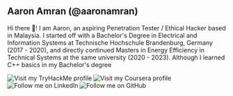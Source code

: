 ## Aaron Amran (@aaronamran)

Hi there 👋! I am Aaron, an aspiring Penetration Tester / Ethical Hacker based in Malaysia. I started off with a Bachelor's Degree in Electrical and Information Systems at Technische Hochschule Brandenburg, Germany (2017 - 2020), and directly continued Masters in Energy Efficiency in Technical Systems at the same university (2020 - 2023). Although I learned C++ basics in my Bachelor's degree

<a href="https://tryhackme.com/p/aaronamranba"><img align="left" src="https://img.shields.io/badge/-TryHackMe-%23212C42?style=for-the-badge&logo=tryhackme&logoColor=white" alt="Visit my TryHackMe profile" /></a>
<a href="https://www.coursera.org/learner/aaronamran"><img align="left" src="https://img.shields.io/badge/Coursera-%230056D2.svg?style=for-the-badge&logo=Coursera&logoColor=white" alt="Visit my Coursera profile" /></a>
<a href="https://www.linkedin.com/in/aaronamran/"><img align="left" src="https://img.shields.io/badge/Aaron%20Amran-blue?logo=LinkedIn" alt="Follow me on LinkedIn" /></a>
<a href="https://github.com/aaronamran"><img align="left" src="https://img.shields.io/github/followers/aaronamran?label=Follow%20aaronamran" alt="Follow me on GitHub"/></a><br /><br />




<!--
**aaronamran/aaronamran** is a ✨ _special_ ✨ repository because its `README.md` (this file) appears on your GitHub profile.

Here are some ideas to get you started:

- 🔭 I’m currently working on ...
- 🌱 I’m currently learning ...
- 👯 I’m looking to collaborate on ...
- 🤔 I’m looking for help with ...
- 💬 Ask me about ...
- 📫 How to reach me: ...
- 😄 Pronouns: ...
- ⚡ Fun fact: ...
-->
